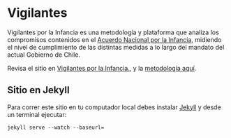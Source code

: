 # Vigilantes

Vigilantes por la Infancia es una metodología y plataforma que analiza los compromisos contenidos en el [Acuerdo Nacional por la Infancia](http://www.ministeriodesarrollosocial.gob.cl/storage/docs/Acuerdo_Nacional_por_la_Infancia_VF.pdf), midiendo el nivel de cumplimiento de las distintas medidas a lo largo del mandato del actual Gobierno de Chile.

Revisa el sitio en [Vigilantes por la Infancia.](http://vigilantesporlainfancia.cl), y la [metodología aquí](https://docs.google.com/document/d/1L3sLi7jCwqQ_A4W5qqHnZfE6o8-m1DyYsTqskx5RCQg/edit).

## Sitio en Jekyll

Para correr este sitio en tu computador local debes instalar [Jekyll](http://jekyllrb.com/) y desde un terminal ejecutar:

`jekyll serve --watch --baseurl=`
